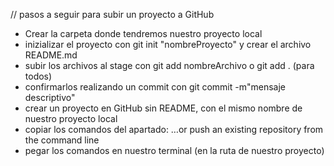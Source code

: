 // pasos a seguir para subir un proyecto a GitHub

* Crear la carpeta donde tendremos nuestro proyecto local
* inizializar el proyecto con git init "nombreProyecto" y crear el archivo README.md
* subir los archivos al stage con git add nombreArchivo o git add . (para todos)
* confirmarlos realizando un commit con git commit -m"mensaje descriptivo"
* crear un proyecto en GitHub sin README, con el mismo nombre de nuestro proyecto local
* copiar los comandos del apartado: …or push an existing repository from the command line
* pegar los comandos en nuestro terminal (en la ruta de nuestro proyecto)
